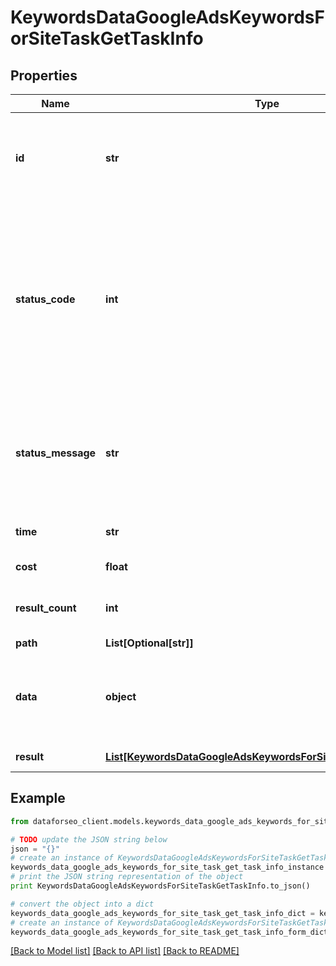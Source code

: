 # KeywordsDataGoogleAdsKeywordsForSiteTaskGetTaskInfo


## Properties

Name | Type | Description | Notes
------------ | ------------- | ------------- | -------------
**id** | **str** | task identifier unique task identifier in our system in the UUID format | [optional] 
**status_code** | **int** | status code of the task generated by DataForSEO, can be within the following range: 10000-60000 you can find the full list of the response codes here | [optional] 
**status_message** | **str** | informational message of the task you can find the full list of general informational messages here | [optional] 
**time** | **str** | execution time, seconds | [optional] 
**cost** | **float** | total tasks cost, USD | [optional] 
**result_count** | **int** | number of elements in the result array | [optional] 
**path** | **List[Optional[str]]** | URL path | [optional] 
**data** | **object** | contains the same parameters that you specified in the POST request | [optional] 
**result** | [**List[KeywordsDataGoogleAdsKeywordsForSiteTaskGetResultInfo]**](KeywordsDataGoogleAdsKeywordsForSiteTaskGetResultInfo.md) | array of results | [optional] 

## Example

```python
from dataforseo_client.models.keywords_data_google_ads_keywords_for_site_task_get_task_info import KeywordsDataGoogleAdsKeywordsForSiteTaskGetTaskInfo

# TODO update the JSON string below
json = "{}"
# create an instance of KeywordsDataGoogleAdsKeywordsForSiteTaskGetTaskInfo from a JSON string
keywords_data_google_ads_keywords_for_site_task_get_task_info_instance = KeywordsDataGoogleAdsKeywordsForSiteTaskGetTaskInfo.from_json(json)
# print the JSON string representation of the object
print KeywordsDataGoogleAdsKeywordsForSiteTaskGetTaskInfo.to_json()

# convert the object into a dict
keywords_data_google_ads_keywords_for_site_task_get_task_info_dict = keywords_data_google_ads_keywords_for_site_task_get_task_info_instance.to_dict()
# create an instance of KeywordsDataGoogleAdsKeywordsForSiteTaskGetTaskInfo from a dict
keywords_data_google_ads_keywords_for_site_task_get_task_info_form_dict = keywords_data_google_ads_keywords_for_site_task_get_task_info.from_dict(keywords_data_google_ads_keywords_for_site_task_get_task_info_dict)
```
[[Back to Model list]](../README.md#documentation-for-models) [[Back to API list]](../README.md#documentation-for-api-endpoints) [[Back to README]](../README.md)


